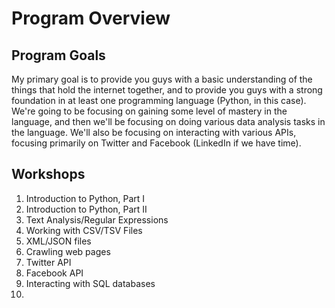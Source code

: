 # Program Overview
## Program Goals
My primary goal is to provide you guys with a basic understanding of the things that hold the internet together, and to provide you guys with a strong foundation in at least one programming language (Python, in this case). We're going to be focusing on gaining some level of mastery in the language, and then we'll be focusing on doing various data analysis tasks in the language. We'll also be focusing on interacting with various APIs, focusing primarily on Twitter and Facebook (LinkedIn if we have time).

## Workshops
1. Introduction to Python, Part I
2. Introduction to Python, Part II
3. Text Analysis/Regular Expressions
4. Working with CSV/TSV Files
5. XML/JSON files
6. Crawling web pages
7. Twitter API
8. Facebook API
9. Interacting with SQL databases
10. 